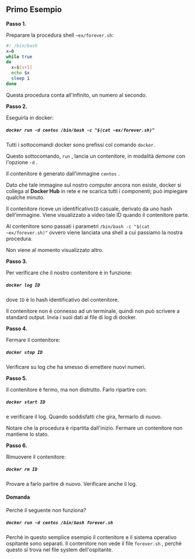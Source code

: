 ## Primo Esempio

**Passo 1.**

Preparare la procedura shell `~ex/forever.sh`:

```bash
#! /bin/bash
x=0
while true
do
  x=$[x+1]
  echo $x
  sleep 1
done
```

Questa procedura conta all'infinito, un numero al secondo.

**Passo 2.**

Eseguirla in docker:

##### `docker run -d centos /bin/bash -c "$(cat ~ex/forever.sh)"`

Tutti i sottocomandi docker sono prefissi col comando `docker`.

Questo sottocomando, `run` , lancia un contenitore, in modalità _demone_ con l'opzione `-d` .

Il contenitore è generato dall'immagine `centos` .

Dato che tale immagine sul nostro computer ancora non esiste, docker si collega al **Docker Hub** in rete e ne scarica tutti i componenti; può impiegare qualche minuto.

Il contenitore riceve un identificativo`ID` casuale, derivato da uno hash dell'immagine. Viene visualizzato a video tale ID quando il contenitore parte.

Al contenitore sono passati i parametri `/bin/bash -c "$(cat ~ex/forever.sh)"` ovvero viene lanciata una shell a cui passiamo la nostra procedura.

Non viene al momento visualizzato altro.

**Passo 3.**

Per verificare che il nostro contenitore è in funzione:

##### `docker log ID`

dove `ID` è lo hash identificativo del contenitore.

Il contenitore non è connesso ad un terminale, quindi non può scrivere a standard output. Invia i suoi dati al file di log di docker.

**Passo 4.**

Fermare il contenitore:

##### `docker stop ID`

Verificare su log che ha smesso di emettere nuovi numeri.

**Passo 5.**

Il contenitore è fermo, ma non distrutto. Farlo ripartire con:

##### `docker start ID`

e verificare il log. Quando soddisfatti che gira, fermarlo di nuovo.

Notare che la procedura è ripartita dall'inizio. Fermare un contenitore non mantiene lo stato.

**Passo 6.**

Rimuovere il contenitore:

##### `docker rm ID`

Provare a farlo partire di nuovo. Verificare anche il log.



#### Domanda

Perchè il seguente non funziona?

##### `docker run -d centos /bin/bash forever.sh`

Perchè in questo semplice esempio il contenitore e il sistema operativo ospitante sono separati. Il contenitore non vede il file `forever.sh` , perchè questo si trova nel file system dell'ospitante.

